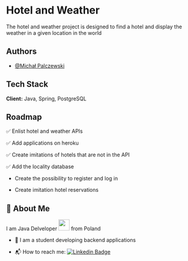 
# Hotel and Weather

The hotel and weather project is designed to find a hotel and display the weather in a given location in the world


## Authors

- [@Michał Palczewski](https://github.com/InieStek)


## Tech Stack

**Client:** Java, Spring, PostgreSQL



## Roadmap

✅ Enlist hotel and weather APIs

✅ Add applications on heroku

✅ Create imitations of hotels that are not in the API

✅ Add the locality database

- Create the possibility to register and log in

- Create imitation hotel reservations


## 🚀 About Me
I am Java Delveloper <img src="https://media.giphy.com/media/WUlplcMpOCEmTGBtBW/giphy.gif" width="30"> from Poland

- 🔭 I am a student developing backend applications

- 📬 How to reach me: [![Linkedin Badge](https://img.shields.io/badge/-Linkedin-blue?style=flat&logo=Linkedin&logoColor=white)](https://www.linkedin.com/in/michal-palczewski/)
